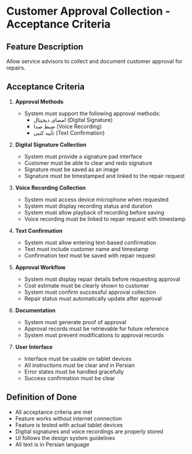 # Customer Approval Collection - Acceptance Criteria

## Feature Description
Allow service advisors to collect and document customer approval for repairs.

## Acceptance Criteria

1. **Approval Methods**
   - System must support the following approval methods:
     - امضای دیجیتال (Digital Signature)
     - ضبط صدا (Voice Recording)
     - تأیید کتبی (Text Confirmation)

2. **Digital Signature Collection**
   - System must provide a signature pad interface
   - Customer must be able to clear and redo signature
   - Signature must be saved as an image
   - Signature must be timestamped and linked to the repair request

3. **Voice Recording Collection**
   - System must access device microphone when requested
   - System must display recording status and duration
   - System must allow playback of recording before saving
   - Voice recording must be linked to repair request with timestamp

4. **Text Confirmation**
   - System must allow entering text-based confirmation
   - Text must include customer name and timestamp
   - Confirmation text must be saved with repair request

5. **Approval Workflow**
   - System must display repair details before requesting approval
   - Cost estimate must be clearly shown to customer
   - System must confirm successful approval collection
   - Repair status must automatically update after approval

6. **Documentation**
   - System must generate proof of approval
   - Approval records must be retrievable for future reference
   - System must prevent modifications to approval records

7. **User Interface**
   - Interface must be usable on tablet devices
   - All instructions must be clear and in Persian
   - Error states must be handled gracefully
   - Success confirmation must be clear

## Definition of Done
- All acceptance criteria are met
- Feature works without internet connection
- Feature is tested with actual tablet devices
- Digital signatures and voice recordings are properly stored
- UI follows the design system guidelines
- All text is in Persian language
